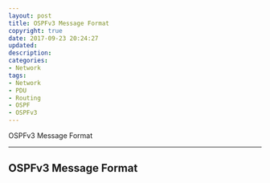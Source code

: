 ```yaml
---
layout: post
title: OSPFv3 Message Format
copyright: true
date: 2017-09-23 20:24:27
updated:
description:
categories:
- Network
tags:
- Network
- PDU
- Routing
- OSPF
- OSPFv3
---
```


OSPFv3 Message Format

<!-- more -->

-----------------------------------------------------------
OSPFv3 Message Format
-----------------------------------------------------------


